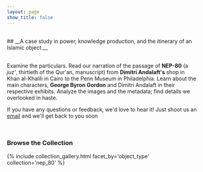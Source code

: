 ```yaml
---
layout: page
show_title: false
---
```

<br>
## __A case study in power, knowledge production, and the itinerary of an Islamic object.__

<br>
<br>

Examine the particulars. Read our narration of the passage of __NEP-80__ (a *juz'*, thirtieth of the Qur'an, manuscript) from __Dimitri Andalaft's__ shop in Khan al-Khalili in Cairo to the Penn Museum in Philadelphia. Learn about the main characters, __George Byron Gordon__ and Dimitri Andalaft in their respective exhibits. Analyze the images and the metadata; find details we overlooked in haste.

If you have any questions or feedback, we'd love to hear it! Just shoot us an [email](mailto:max.j.dugan@gmail.com) and we'll get back to you soon

<br>

### Browse the Collection

{% include collection_gallery.html facet_by='object_type' collection='nep_80' %}
